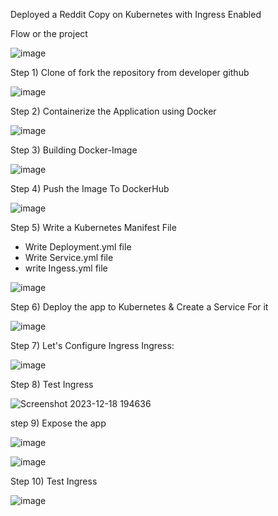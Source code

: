 Deployed a Reddit Copy on Kubernetes with Ingress Enabled

Flow or the project 

![image](https://github.com/Dilipkumar-M/reddit-clone/assets/84618503/487539d5-536c-4717-997e-1d8fb3bb64ed)

Step 1) Clone of fork the repository from developer github

![image](https://github.com/Dilipkumar-M/reddit-clone/assets/84618503/c86dc129-7ede-459e-a942-bb73ff7c95b6)

Step 2) Containerize the Application using Docker

![image](https://github.com/Dilipkumar-M/reddit-clone/assets/84618503/5c276fe8-92d5-4732-a387-db9565757689)


Step 3) Building Docker-Image

![image](https://github.com/Dilipkumar-M/reddit-clone/assets/84618503/ebf2457a-5d05-43d6-80b9-dc7b0a44f547)

Step 4) Push the Image To DockerHub

![image](https://github.com/Dilipkumar-M/reddit-clone/assets/84618503/723b1294-21af-4597-a98e-53f0f56ecfa0)

Step 5) Write a Kubernetes Manifest File

* Write Deployment.yml file
* Write Service.yml file
* write Ingess.yml file
  
![image](https://github.com/Dilipkumar-M/reddit-clone/assets/84618503/571998a9-1b26-450c-b57f-1c37b1fae7bc)

Step 6) Deploy the app to Kubernetes & Create a Service For it

![image](https://github.com/Dilipkumar-M/reddit-clone/assets/84618503/9d74467b-3213-4aa7-b2bd-1e4ad5312323)

Step 7) Let's Configure Ingress
Ingress:

![image](https://github.com/Dilipkumar-M/reddit-clone/assets/84618503/dea81cdf-16bb-447c-875b-e9d6cb878ef9)

Step 8) Test Ingress

![Screenshot 2023-12-18 194636](https://github.com/Dilipkumar-M/reddit-clone/assets/84618503/a7cafcb4-31b3-4a89-b4b8-ccd70760725b)


step 9) Expose the app

![image](https://github.com/Dilipkumar-M/reddit-clone/assets/84618503/f88f9282-2de3-406b-89bd-7a70915f57c7)

![image](https://github.com/Dilipkumar-M/reddit-clone/assets/84618503/3152d978-0c94-49fb-b7dc-d5b8f3f926b4)

Step 10) Test Ingress

![image](https://github.com/Dilipkumar-M/reddit-clone/assets/84618503/d7bb481d-e6f0-40c3-a3b9-21c0ba78b623)








